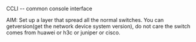 CCLI -- common console interface

AIM:
	Set up a layer that spread all the normal switches.
	You can getversion(get the network device system version), do not care the switch comes from huawei or h3c or juniper or cisco.
	

